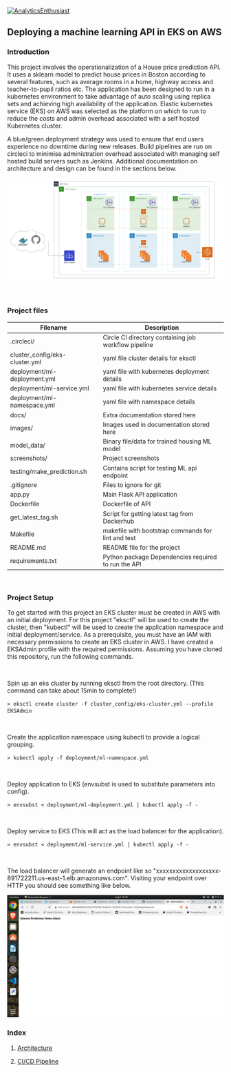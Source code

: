 [![AnalyticsEnthusiast](https://circleci.com/gh/AnalyticsEnthusiast/house-price-ml-eks.svg?style=svg)](https://circleci.com/gh/AnalyticsEnthusiast/house-price-ml-eks)

## Deploying a machine learning API in EKS on AWS


### Introduction

<p>This project involves the operationalization of a House price prediction API. It uses a sklearn model to predict house prices in Boston according to several features, such as average rooms in a home, highway access and teacher-to-pupil ratios etc. 
The application has been designed to run in a kubernetes environment to take advantage of auto scaling using replica sets and achieving high availability of the application. Elastic kubernetes service (EKS) on AWS was selected as the platform on which to run to reduce the costs and admin overhead associated with a self hosted Kubernetes cluster.</p>

<p>A blue/green deployment strategy was used to ensure that end users experience no downtime during new releases. Build pipelines are run on circleci to minimise administration overhead associated with managing self hosted build servers such as Jenkins. Additional documentation on architecture and design can be found in the sections below.</p>

![High Level Architecture](./images/HousePriceML_EKS.png)


<br>

### Project files


| Filename                          | Description                                           | 
|-----------------------------------|-------------------------------------------------------|
| .circleci/                        | Circle CI directory containing job workflow pipeline  |
| cluster_config/eks-cluster.yml    | yaml file cluster details for eksctl                  |     
| deployment/ml-deployment.yml      | yaml file with kubernetes deployment details          |
| deployment/ml-service.yml         | yaml file with kubernetes service details             |
| deployment/ml-namespace.yml       | yaml file with namespace details                      |
| docs/                             | Extra documentation stored here                       |
| images/                           | Images used in documentation stored here              |
| model_data/                       | Binary file/data for trained housing ML model         |
| screenshots/                      | Project screenshots                                   |
| testing/make_prediction.sh        | Contains script for testing ML api endpoint           |
| .gitignore                        | Files to ignore for git                               |
| app.py                            | Main Flask API application                            |
| Dockerfile                        | Dockerfile of API                                     |
| get_latest_tag.sh                 | Script for getting latest tag from Dockerhub          |
| Makefile                          | makefile with bootstrap commands for lint and test    |
| README.md                         | README file for the project                           |
| requirements.txt                  | Python package Dependencies required to run the API   |

<br>

### Project Setup

<p>To get started with this project an EKS cluster must be created in AWS with an initial deployment. For this project "eksctl" will be used to create the cluster, then "kubectl" will be used to create the application namespace and initial deployment/service. As a prerequisite, you must have an IAM with necessary permissions to create an EKS cluster in AWS. I have created a EKSAdmin profile with the required permissions. Assuming you have cloned this repository, run the following commands.</p>

<br>

Spin up an eks cluster by running eksctl from the root directory. (This command can take about 15min to complete!)

```
> eksctl create cluster -f cluster_config/eks-cluster.yml --profile EKSAdmin
```
<br>

Create the application namespace using kubectl to provide a logical grouping.

```
> kubectl apply -f deployment/ml-namespace.yml
```

<br>

Deploy application to EKS (envsubst is used to substitute parameters into config).

```
> envsubst < deployment/ml-deployment.yml | kubectl apply -f -
```

<br>

Deploy service to EKS (This will act as the load balancer for the application).

```
> envsubst < deployment/ml-service.yml | kubectl apply -f -
```

<br>

The load balancer will generate an endpoint like so "xxxxxxxxxxxxxxxxxxx-891722211.us-east-1.elb.amazonaws.com". Visiting your endpoint over HTTP you should see something like below.

![Working Application](/screenshots/screenshot_blue_deployment.png)



### Index

1. [Architecture](./docs/architecture.md)

2. [CI/CD Pipeline](./docs/circleci.md)

